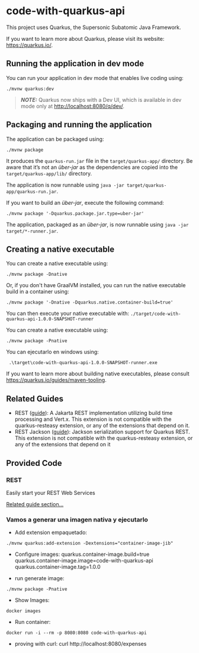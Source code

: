 # code-with-quarkus-api

This project uses Quarkus, the Supersonic Subatomic Java Framework.

If you want to learn more about Quarkus, please visit its website: <https://quarkus.io/>.

## Running the application in dev mode

You can run your application in dev mode that enables live coding using:

```shell script
./mvnw quarkus:dev
```

> **_NOTE:_**  Quarkus now ships with a Dev UI, which is available in dev mode only at <http://localhost:8080/q/dev/>.

## Packaging and running the application

The application can be packaged using:

```shell script
./mvnw package
```

It produces the `quarkus-run.jar` file in the `target/quarkus-app/` directory.
Be aware that it’s not an _über-jar_ as the dependencies are copied into the `target/quarkus-app/lib/` directory.

The application is now runnable using `java -jar target/quarkus-app/quarkus-run.jar`.

If you want to build an _über-jar_, execute the following command:

```shell script
./mvnw package '-Dquarkus.package.jar.type=uber-jar'
```

The application, packaged as an _über-jar_, is now runnable using `java -jar target/*-runner.jar`.

## Creating a native executable

You can create a native executable using:

```shell script
./mvnw package -Dnative
```

Or, if you don't have GraalVM installed, you can run the native executable build in a container using:

```shell script
./mvnw package '-Dnative -Dquarkus.native.container-build=true'
```

You can then execute your native executable with: `./target/code-with-quarkus-api-1.0.0-SNAPSHOT-runner`


You can create a native executable using:

```shell script
./mvnw package -Pnative
```


You can ejecutarlo en windows using:

```shell script
 .\target\code-with-quarkus-api-1.0.0-SNAPSHOT-runner.exe
```



If you want to learn more about building native executables, please consult <https://quarkus.io/guides/maven-tooling>.

## Related Guides

- REST ([guide](https://quarkus.io/guides/rest)): A Jakarta REST implementation utilizing build time processing and Vert.x. This extension is not compatible with the quarkus-resteasy extension, or any of the extensions that depend on it.
- REST Jackson ([guide](https://quarkus.io/guides/rest#json-serialisation)): Jackson serialization support for Quarkus REST. This extension is not compatible with the quarkus-resteasy extension, or any of the extensions that depend on it

## Provided Code

### REST

Easily start your REST Web Services

[Related guide section...](https://quarkus.io/guides/getting-started-reactive#reactive-jax-rs-resources)


### Vamos a generar una imagen nativa y ejecutarlo 

- Add extension empaquetado:

```shell script
./mvnw quarkus:add-extension -Dextensions="container-image-jib"
```
- Configure images:
quarkus.container-image.build=true
quarkus.container-image.image=code-with-quarkus-api
quarkus.container-image.tag=1.0.0



- run generate image:

```shell script
./mvnw package -Pnative
```

- Show Images:

```shell script
docker images
```
- Run container:

```shell script
docker run -i --rm -p 8080:8080 code-with-quarkus-api
```
- proving with curl:
curl http://localhost:8080/expenses